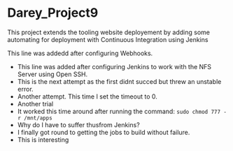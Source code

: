 # Darey_Project9
This project extends the tooling website deployement by adding some automating for deployment with Continuous Integration using Jenkins

This line was addedd after configuring Webhooks.

- This line was added after configuring Jenkins to work with the NFS Server using Open SSH.
- This is the next attempt as the first didnt succed but threw an unstable error.
- Another attempt. This time I set the timeout to 0.
- Another trial
- It worked this time around after running the command: `sudo chmod 777 -r /mnt/apps`
- Why do I have to suffer thusfrom Jenkins?
- I finally got round to getting the jobs to build without failure.
- This is interesting
